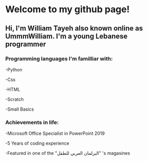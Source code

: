 # Welcome to my github page!


## **Hi, I'm William Tayeh also known online as UmmmWilliam. I'm a young Lebanese programmer**


### Programming languages I'm familliar with: 
-Python

-Css

-HTML

-Scratch

-Small Basics


### Achievements in life:
-Microsoft Office Specialist in PowerPoint 2019

-5 Years of coding experience

-Featured in one of the "البرلمان العربي للطفل" 's magasines
